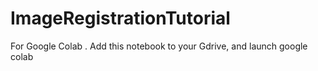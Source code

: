 # ImageRegistrationTutorial
For Google Colab
.
Add this notebook to your Gdrive, and launch google colab
